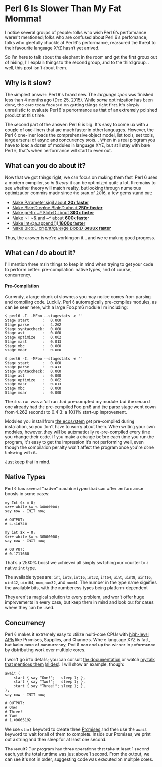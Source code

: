 # Perl 6 Is Slower Than My Fat Momma!

I notice several groups of people:
folks who wish Perl 6's performance weren't mentioned;
folks who are confused about Perl 6's perfomance;
folks who gleefully chuckle at Perl 6's performance,
reassured the threat to their favourite language XYZ
hasn't yet arrived.

So I'm here to talk about the elephant in the room
and get the first group out of hiding,
I'll explain things to the second group, and to the
third group... well, this post isn't about them.

## Why is it slow?

The simplest answer: Perl 6's brand new. The 
*language spec* was finished less than 4
months ago (Dec 25, 2015). While *some* optimization
has been done, the core team focused on getting
things right first. It's simply unrealistic to
evaluate Perl 6's performance as that of an extremely
polished product at this time.

The second part of the answer: Perl 6 is big.
It's easy to come up with a couple of one-liners that
are much faster in other languages. However, the
Perl 6 one-liner loads the comprehensive object
model, list tools, set tools, large arsenal of async
and concurrency tools... When in a real program you have to load
a dozen of modules in language XYZ, but still stay
with bare Perl 6, that's when performance will
start to even out.

## What can ***you*** do about it?

Now that we got things right, we can focus on making
them fast. Perl 6 uses a modern compiler, so
*in theory* it can be optimized quite a lot. It
remains to see whether theory will match reality,
but looking through numerous optimization commits
made since the start of 2016, a few gems stand out:

* [Make Parameter.sigil about **20x faster**](https://github.com/rakudo/rakudo/commit/add25c771c5b82ab0ce5bd3f6c0e87a6e9334a2d)
* [Make Blob:D eq/ne Blob:D about **250x faster**](https://github.com/rakudo/rakudo/commit/1969a42525f69d930735009a1dbbc39f3e910888)
* [Make prefix ~^ Blob:D about **300x faster**](https://github.com/rakudo/rakudo/commit/fb74abc314efa2dcc7f4866f1378f40a17410a50)
* [Make ~|, ~& and ~^ about **600x faster**](https://github.com/rakudo/rakudo/commit/138441c97df2fc0603047b589e1fa71a126185f3)
* [Make int @a.append(1) **1800x faster**](https://github.com/rakudo/rakudo/commit/c70a18e9cd4aff36c2c7a6b8f9a62770c8c533b3)
* [Make Blob:D cmp/lt/gt/le/ge Blob:D **3800x faster**](https://github.com/rakudo/rakudo/commit/e3342da00e7cfca618acbab37b90f13a133c73f6)

Thus, the answer is we're working on it... and we're making good progress.

## What can ***I*** do about it?

I'll mention three main things to keep in mind when trying
to get your code to perform better:
pre-compilation, native types, and of course, concurrency.

#### Pre-Compilation

Currently, a large chunk of slowness you may notice comes
from parsing and compiling code. Luckily, Perl 6
automagically pre-compiles modules, as can be seen here, with
a large Foo.pm6 module I'm including:

    $ perl6 -I. -MFoo --stagestats -e ''
    Stage start      :   0.000
    Stage parse      :   4.262
    Stage syntaxcheck:   0.000
    Stage ast        :   0.000
    Stage optimize   :   0.002
    Stage mast       :   0.013
    Stage mbc        :   0.000
    Stage moar       :   0.000
    
    $ perl6 -I. -MFoo --stagestats -e ''
    Stage start      :   0.000
    Stage parse      :   0.413
    Stage syntaxcheck:   0.000
    Stage ast        :   0.000
    Stage optimize   :   0.002
    Stage mast       :   0.013
    Stage mbc        :   0.000
    Stage moar       :   0.000

The first run was a full run that pre-compiled my module, but the second one already had the
pre-compiled Foo.pm6 and the parse stage went down from
4.262 seconds to 0.413: a 1031% start-up improvement.

Modules you install from [the ecosystem](http://modules.perl6.org/) get
pre-compiled during installation, so you don't have to
worry about them. When writing your own modules, however,
they will be automatically re-pre-compiled every time you change their
code. If you make a change before each time you run
the program, it's easy to get the impression it's not
performing well, even though the compilation penalty
won't affect the program once you're done tinkering with it.

Just keep that in mind.

## Native Types

Perl 6 has several "native" machine types that can offer
performance boosts in some cases:

    my Int $x = 0;
    $x++ while $x < 30000000;
    say now - INIT now;

    # OUTPUT:
    # 4.416726

    my int $x = 0;
    $x++ while $x < 30000000;
    say now - INIT now;

    # OUTPUT:
    # 0.1711660

That's a 2580% boost we achieved all simply switching our counter to
a native `int` type.
    
The available types are: `int`, `int8`, `int16`, `int32`, `int64`,
`uint`, `uint8`, `uint16`, `uint32`, `uint64`, `num`, `num32`,
and `num64`. The number in the type name signifies the available
bits, with the numberless types being platform-dependent.

They aren't a magical solution to every problem, and won't offer huge
improvements in every case, but keep them in mind and look out
for cases where they can be used.

## Concurrency

Perl 6 makes it extremely easy to utilize multi-core CPUs with
[high-level APIs](http://docs.perl6.org/language/concurrency#High-level_APIs)
like Promises, Supplies, and Channels. Where language XYZ is fast,
but lacks ease of concurrency, Perl 6 can end up the winner in peformance
by distributing work over multiple cores.

I won't go into details; you can consult
[the documentation](http://docs.perl6.org/language/concurrency)
or watch [my talk that mentions them](https://youtu.be/paa3niF72Nw?t=32m14s)
([slides](http://tpm2016.zoffix.com/#/33)). I will show an example, though:

    await (
        start { say "One!";   sleep 1; },
        start { say "Two!";   sleep 1; },
        start { say "Three!"; sleep 1; },
    );
    say now - INIT now;

    # OUTPUT:
    # One!
    # Three!
    # Two!
    # 1.00665192

We use `start` keyword to create three
[Promises](http://docs.perl6.org/type/Promise) and then use the
`await` keyword to wait for all of them to complete. Inside our
Promises, we print out a string and then sleep for at least one second.

The result? Our program has three operations that take
at least 1 second each, yet the total runtime was
just above 1 second. From the output, we can
see it's not in order, suggesting code was executed
on multiple cores.


